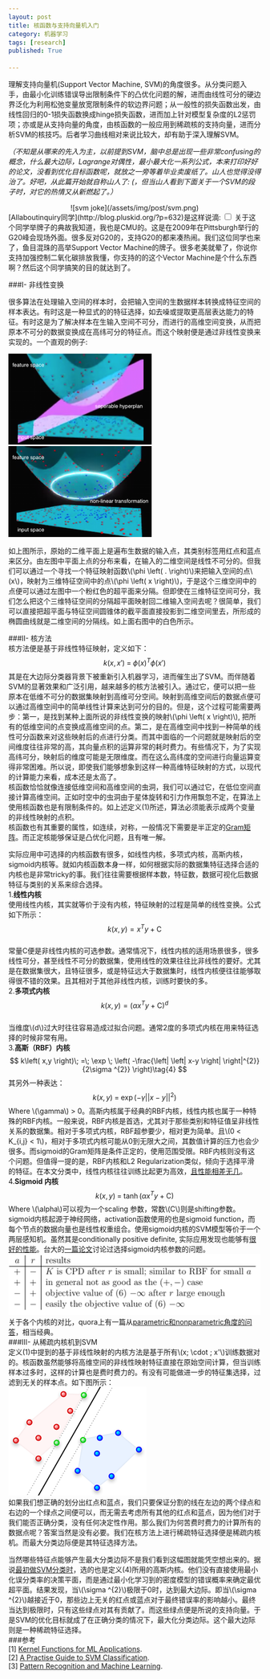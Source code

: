 ```yaml
---
layout: post
title: 核函数与支持向量机入门
category: 机器学习
tags: [research]
published: True

---
```


理解支持向量机(Support Vector Machine, SVM)的角度很多。从分类问题入手，由最小化训练错误导出限制条件下的凸优化问题的解，进而由线性可分的硬边界泛化为利用松弛变量放宽限制条件的软边界问题；从一般性的损失函数出发，由线性回归的0-1损失函数换成hinge损失函数，进而加上针对模型复杂度的L2惩罚项；亦或是从支持向量的角度，由核函数的一般应用到稀疏核的支持向量，进而分析SVM的核技巧。后者学习曲线相对来说比较大，却有助于深入理解SVM。   

<!--more-->  
_（不知是从哪来的先入为主，以前提到SVM，脑中总是出现一些非常confusing的概念，什么最大边际，Lagrange对偶性，最小最大化一系列公式，本来打印好好的论文，没看到优化目标函数呢，就放之一旁等着毕业卖废纸了。山人也觉得没得治了。好吧，从此篇开始就自称山人了: (，但当山人看到下面关于一个SVM的段子时，对它的热情又从新燃起了。）_   
<div style="text-align: center">![svm joke](/assets/img/post/svm.png)</div>
[Allaboutinquiry同学](http://blog.pluskid.org/?p=632)是这样说滴:
<label for="sn-1" class="margin-toggle sidenote-number"></label><input type="checkbox" id="sn-1" class="margin-toggle"/>
<span class="sidenote">
    关于这个同学举牌子的典故我知道，我也是CMU的。这是在2009年在Pittsburgh举行的G20峰会现场外面。很多反对G20的，支持G20的都来凑热闹。我们这位同学也来了，鱼目混珠的高举Support Vector Machine的牌子。很多老美就晕了，你说你支持加强控制二氧化碳排放我懂，你支持的的这个Vector Machine是个什么东西啊？然后这个同学搞笑的目的就达到了。
</span>

###I- 非线性变换    

很多算法在处理输入空间的样本时，会把输入空间的生数据样本转换成特征空间的样本表达。有时这是一种显式的的特征选择，如去噪或提取更高层表达能力的特征。有时这是为了解决样本在生输入空间不可分，而进行的高维空间变换，从而把原本不可分的数据变换成在高纬可分的特征点。而这个映射便是通过非线性变换来实现的。一个直观的例子:  

![feature map project](/assets/img/post/feature_map_1.png) ![feature map interpolation](/assets/img/post/feature_map.png)  

如上图所示，原始的二维平面上是遍布生数据的输入点，其类别标签用红点和蓝点来区分。由左图中平面上点的分布来看，在输入的二维空间是线性不可分的。但我们可以通过一个寻找一个特征映射函数\\(\phi \left( . \right)\\)来把输入空间的点\\(x\\)，映射为三维特征空间中的点\\(\phi \left( x \right)\\)，于是这个三维空间中的点便可以通过左图中一个粉红色的超平面来分隔。但即使在三维特征空间可分，我们怎么把这个三维特征空间的分隔超平面映射回二维输入空间去呢？很简单，我们可以直接把超平面与特征空间圆锥体的截平面直接投影到二维空间里去，所形成的椭圆曲线就是二维空间的分隔线。如上面右图中的白色所示。   

###II- 核方法  
核方法便是基于非线性特征映射，定义如下：  
$$
k\left( x,x' \right)\; =\; \phi \left( x \right)^{T}\phi \left( x' \right)\label{p}\tag{1}
$$
其是在大边际分类器背景下被重新引入机器学习，进而催生出了SVM。而伴随着SVM的显著效果和广泛引用，越来越多的核方法被引入。通过它，便可以把一些原本在低维不可分的数据集映射到高维可分空间。映射到高维空间后的数据点便可以通过高维空间中的简单线性计算来达到可分的目的。但是，这个过程可能需要两步：第一，是找到某种上面所说的非线性变换的映射\\(\phi \left( x \right)\\), 把所有的低维空间的点变换成高维空间的点。第二，是在高维空间中找到一种简单的线性可分函数来对这些映射后的点进行分类。而其中面临的一个问题就是映射后的空间维度往往非常的高，其向量点积的运算非常的耗时费力。有些情况下，为了实现高纬可分，映射后的维度可能是无限维度。而在这么高纬度的空间进行向量运算变得非常困难。所以说，即使我们能够想象到这样一种高维特征映射的方式，以现代的计算能力来看，成本还是太高了。  
核函数恰恰就像连接低维空间和高维空间的虫洞，我们可以通过它，在低位空间直接计算高维空间。正如时空中的虫洞由于星体旋转和引力作用飘忽不定，在算法上使用核函数也是有限制条件的。如上述定义(1)所述，算法必须能表示成两个变量的非线性映射的点积。  
核函数也有其重要的属性，如连续，对称，一般情况下需要是半正定的[Gram矩阵](https://en.wikipedia.org/wiki/Gram_matrix)。而正定核能够保证是凸优化问题，且有唯一解。  

实际应用中可选择的内核函数有很多，如线性内核，多项式内核，高斯内核，sigmoid内核等。就如内核函数本身一样，如何根据实际的数据集特征选择合适的内核也是非常tricky的事。我们往往需要根据样本数，特征数，数据可视化后数据特征与类别的关系来综合选择。  
1.**线性内核**  
使用线性内核，其实就等价于没有内核，特征映射的过程是简单的线性变换。公式如下所示：    
$$
k\left( x,y \right)=x^{T}y\; +\; \mbox{C}\tag{2}
$$   
常量C便是非线性内核的可选参数。通常情况下，线性内核的适用场景很多，很多线性可分，甚至线性不可分的数据集，使用线性的效果往往比非线性的要好。尤其是在数据集很大，且特征很多，或是特征远大于数据集时，线性内核便往往能够取得很不错的效果。且其相对于其他非线性内核，训练时要快的多。     
2.**多项式内核**  
$$
k\left( x,y \right)=\left( \alpha x^{T}y\; +\; \mbox{C} \right)^{d}\tag{3}
$$  
当维度\\(d\\)过大时往往容易造成过拟合问题。通常2度的多项式内核在用来特征选择的时候非常有用。  
3.**高斯（RBF）内核**  
$$
k\left( x,y \right)\; =\; \exp \; \left( -\frac{\left| \left| x-y \right| \right|^{2}}{2\sigma ^{2}} \right)\tag{4}
$$
其另外一种表达：  
$$
k\left( x,y \right)\; =\; \exp \left( -\gamma \left| \left| x\; -\; y \right| \right|^{2} \right)\tag{5}
$$
Where \\(\gamma\\) > 0。高斯内核属于经典的RBF内核，线性内核也属于一种特殊的RBF内核。一般来说，RBF内核是首选，尤其对于那些类别和特征值呈非线性关系的数据集。相对于多项式内核，RBF超参要少，相对更为简单。且\\(0 < K\_{i,j} < 1\\)，相对于多项式内核可能从0到无限大之间，其数值计算的压力也会少很多。而sigmoid的Gram矩阵是条件正定的，使用范围受限。RBF内核则没有这个问题。但值得一提的是，RBF内核和L2 Regularization类似，倾向于选择平滑的特征。在本文分类中，线性内核往往训练比起更为高效，[且性能相差无几](https://charlesmartin14.wordpress.com/2012/02/06/kernels_part_1/)。      
4.**Sigmoid 内核**  
$$
k\left( x,y \right)\; =\; \tanh \left( \alpha x^{T}y\; +\; \mbox{C} \right)\tag{6}
$$
Where \\(\alpha\\)可以视为一个scaling 参数，常数\\(C\\)则是shifting参数。sigmoid内核起源于神经网络，activation函数使用的也是sigmoid function，而每个节点的数据向量也是线性权重组合。使用sigmoid内核的SVM模型等价于一个两层感知机。虽然其是conditionally positive definite, 实际应用发现也能够有[很好的性能](http://perso.lcpc.fr/tarel.jean-philippe/publis/jpt-icme05.pdf)。台大的[一篇论文](https://www.csie.ntu.edu.tw/~cjlin/papers/tanh.pdf)讨论过选择sigmoid内核参数的问题。  
![sigmoid_parameters](/assets/img/post/sigmoid_kernel.png)
关于各个内核的对比，quora上有一篇从[parametric和nonparametric角度的问答](https://www.quora.com/Why-does-RBF-kernel-generally-outperforms-linear-or-polynomial-kernels)，相当经典。   
###III- 从稀疏内核机到SVM   
定义(1)中提到的基于非线性映射的内核方法是基于所有\\(x\; \cdot \; x'\\)训练数据对的。核函数虽然能够将高维空间的非线性映射特征直接在原始空间计算，但当训练样本过多时，这样的计算也是费时费力的。有没有可能做进一步的特征集选择，过滤到无关的样本点。如下图所示：    
![support vector](/assets/img/post/svm_support_vector.png)    
如果我们想正确的划分出红点和蓝点，我们只要保证分割的线在左边的两个绿点和右边的一个绿点之间便可以，而无需去考虑所有其他的红点和蓝点，因为他们对于我们能否正确分类，没有任何决定性作用。那么我们为何苦费时费力的计算所有的数据点呢？答案当然是没有必要。我们在核方法上进行稀疏特征选择便是稀疏内核机。而最大分类边际便是其特征选择方法。  

当然哪些特征点能够产生最大分类边际不是我们看到这幅图就能凭空想出来的。据说[最初做SVM分类时](http://www-cs-students.stanford.edu/~stong/research.html)，选的也是定义(4)所用的高斯内核。他们没有直接使用最小化误分类率的决策平面，而是通过最小化学习到的密度模型的错误概率来确定最优超平面。结果发现，当\\(\sigma ^{2}\\)极限于0时，达到最大边际。即当\\(\sigma ^{2}\\)越接近于0，那些边上无关的红点或蓝点对于最终错误率的影响越小。最终当达到极限时，只有这些绿点对其有贡献了。而这些绿点便是所说的支持向量。于是SVM的优化目标就成了在正确分类的情况下，最大化分类边际。这个最大边际则是一种稀疏特征选择。    
###参考  
[1] [Kernel Functions for ML Applications](http://crsouza.com/2010/03/kernel-functions-for-machine-learning-applications/).  
[2] [A Practise Guide to SVM Classification](http://www.csie.ntu.edu.tw/~cjlin/papers/guide/guide.pdf).  
[3] [Pattern Recognition and Machine Learning](https://www.google.com/url?sa=t&rct=j&q=&esrc=s&source=web&cd=1&cad=rja&uact=8&ved=0ahUKEwjW2-6z56HJAhWSlIgKHStsDA0QFggiMAA&url=http%3A%2F%2Fwww.rmki.kfki.hu%2F~banmi%2Felte%2FBishop%2520-%2520Pattern%2520Recognition%2520and%2520Machine%2520Learning.pdf&usg=AFQjCNGK0rl37Yr6R_X-9nxSeHZtM71xYA&sig2=HfE9iOA1MOJOnTAvJmW9Hw&bvm=bv.108194040,d.cGU).










